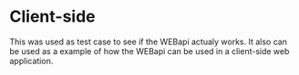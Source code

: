 # Client-side 

This was used as test case to see if the WEBapi actualy works.
It also can be used as a example of how the WEBapi can be used in a client-side web application.
